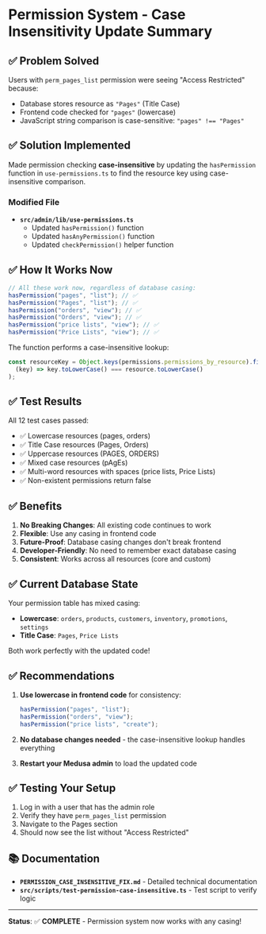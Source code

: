# Permission System - Case Insensitivity Update Summary

## ✅ Problem Solved

Users with `perm_pages_list` permission were seeing "Access Restricted" because:

- Database stores resource as `"Pages"` (Title Case)
- Frontend code checked for `"pages"` (lowercase)
- JavaScript string comparison is case-sensitive: `"pages" !== "Pages"`

## ✅ Solution Implemented

Made permission checking **case-insensitive** by updating the `hasPermission` function in `use-permissions.ts` to find the resource key using case-insensitive comparison.

### Modified File

- **`src/admin/lib/use-permissions.ts`**
  - Updated `hasPermission()` function
  - Updated `hasAnyPermission()` function
  - Updated `checkPermission()` helper function

## ✅ How It Works Now

```typescript
// All these work now, regardless of database casing:
hasPermission("pages", "list"); // ✅
hasPermission("Pages", "list"); // ✅
hasPermission("orders", "view"); // ✅
hasPermission("Orders", "view"); // ✅
hasPermission("price lists", "view"); // ✅
hasPermission("Price Lists", "view"); // ✅
```

The function performs a case-insensitive lookup:

```typescript
const resourceKey = Object.keys(permissions.permissions_by_resource).find(
  (key) => key.toLowerCase() === resource.toLowerCase()
);
```

## ✅ Test Results

All 12 test cases passed:

- ✅ Lowercase resources (pages, orders)
- ✅ Title Case resources (Pages, Orders)
- ✅ Uppercase resources (PAGES, ORDERS)
- ✅ Mixed case resources (pAgEs)
- ✅ Multi-word resources with spaces (price lists, Price Lists)
- ✅ Non-existent permissions return false

## ✅ Benefits

1. **No Breaking Changes**: All existing code continues to work
2. **Flexible**: Use any casing in frontend code
3. **Future-Proof**: Database casing changes don't break frontend
4. **Developer-Friendly**: No need to remember exact database casing
5. **Consistent**: Works across all resources (core and custom)

## ✅ Current Database State

Your permission table has mixed casing:

- **Lowercase**: `orders`, `products`, `customers`, `inventory`, `promotions`, `settings`
- **Title Case**: `Pages`, `Price Lists`

Both work perfectly with the updated code!

## ✅ Recommendations

1. **Use lowercase in frontend code** for consistency:

   ```typescript
   hasPermission("pages", "list");
   hasPermission("orders", "view");
   hasPermission("price lists", "create");
   ```

2. **No database changes needed** - the case-insensitive lookup handles everything

3. **Restart your Medusa admin** to load the updated code

## ✅ Testing Your Setup

1. Log in with a user that has the admin role
2. Verify they have `perm_pages_list` permission
3. Navigate to the Pages section
4. Should now see the list without "Access Restricted"

## 📚 Documentation

- **`PERMISSION_CASE_INSENSITIVE_FIX.md`** - Detailed technical documentation
- **`src/scripts/test-permission-case-insensitive.ts`** - Test script to verify logic

---

**Status**: ✅ **COMPLETE** - Permission system now works with any casing!
